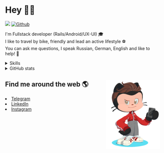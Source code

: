 # Hey 👋🏻 

![](https://komarev.com/ghpvc/?username=your-github-HarshBarash&color=grey) [![Github](https://img.shields.io/github/followers/HarshBarash?label=Follow&style=social)](https://github.com/HarshBarash)

I'm  Fullstack developer (Rails/Android/UX-UI) 🎓  <br />
I like to travel by bike, friendly and lead an active lifestyle ⚽ <br />
You can ask me questions, I speak Russian, German, English and like to help! 💬  <br />

<details>
    <summary> Skills </summary>
   <p>
      <br/>
      <img src="https://img.shields.io/badge/Ruby_on_Rails-CC0000?style=for-the-badge&logo=ruby-on-rails&logoColor=white" />
      <img src="https://img.shields.io/badge/Ruby-CC342D?style=for-the-badge&logo=ruby&logoColor=white" />
      <img src="https://img.shields.io/badge/Bootstrap-563D7C?style=for-the-badge&logo=bootstrap&logoColor=white" />
      <img src="https://img.shields.io/badge/PostgreSQL-316192?style=for-the-badge&logo=postgresql&logoColor=white" />
      <img src="https://img.shields.io/badge/SQLite-07405E?style=for-the-badge&logo=sqlite&logoColor=white" />
      <img src="https://img.shields.io/badge/Heroku-430098?style=for-the-badge&logo=heroku&logoColor=white"/>
      <img src="https://img.shields.io/badge/GitHub-100000?style=for-the-badge&logo=github&logoColor=white" />
      <br/>
      <img src="https://img.shields.io/badge/Android-3DDC84?style=for-the-badge&logo=android&logoColor=white" />
      <img src="https://img.shields.io/badge/Kotlin-0095D5?&style=for-the-badge&logo=kotlin&logoColor=white" />
      <img src="https://img.shields.io/badge/Java-ED8B00?style=for-the-badge&logo=java&logoColor=white" />
      <img src="https://img.shields.io/badge/Figma-F24E1E?style=for-the-badge&logo=figma&logoColor=white" />
      <img src="https://img.shields.io/badge/firebase-ffca28?style=for-the-badge&logo=firebase&logoColor=black" />
      <img src="https://img.shields.io/badge/Python-FFD43B?style=for-the-badge&logo=python&logoColor=darkgreen" />
      <img src="https://img.shields.io/badge/Trello-0052CC?style=for-the-badge&logo=trello&logoColor=white" />
      <img src="https://img.shields.io/badge/Ubuntu-E95420?style=for-the-badge&logo=ubuntu&logoColor=white" />

   </details>


<details>
    <summary> GitHub stats</summary>
    <br />
   
<!--START_SECTION:waka-->
![Code Time](http://img.shields.io/badge/Code%20Time-211%20hrs%207%20mins-blue)

**🐱 My GitHub Data** 

> 🏆 292 Contributions in the Year 2022
 > 
> 📦 288.7 kB Used in GitHub's Storage 
 > 
> 💼 Opted to Hire
 > 
> 📜 20 Public Repositories 
 > 
> 🔑 26 Private Repositories  
 > 
**I'm a Night 🦉** 

```text
🌞 Morning    123 commits    █████░░░░░░░░░░░░░░░░░░░░   20.47% 
🌆 Daytime    176 commits    ███████░░░░░░░░░░░░░░░░░░   29.28% 
🌃 Evening    272 commits    ███████████░░░░░░░░░░░░░░   45.26% 
🌙 Night      30 commits     █░░░░░░░░░░░░░░░░░░░░░░░░   4.99%

```
📅 **I'm Most Productive on Friday** 

```text
Monday       57 commits     ██░░░░░░░░░░░░░░░░░░░░░░░   9.48% 
Tuesday      89 commits     ███░░░░░░░░░░░░░░░░░░░░░░   14.81% 
Wednesday    89 commits     ███░░░░░░░░░░░░░░░░░░░░░░   14.81% 
Thursday     80 commits     ███░░░░░░░░░░░░░░░░░░░░░░   13.31% 
Friday       109 commits    ████░░░░░░░░░░░░░░░░░░░░░   18.14% 
Saturday     94 commits     ████░░░░░░░░░░░░░░░░░░░░░   15.64% 
Sunday       83 commits     ███░░░░░░░░░░░░░░░░░░░░░░   13.81%

```


📊 **This Week I Spent My Time On** 

```text
⌚︎ Time Zone: Europe/Moscow

💬 Programming Languages: 
Ruby                     15 hrs 43 mins      ██████████████████░░░░░░░   75.38% 
ERB                      3 hrs 4 mins        ███░░░░░░░░░░░░░░░░░░░░░░   14.72% 
JavaScript               40 mins             ░░░░░░░░░░░░░░░░░░░░░░░░░   3.25% 
YAML                     27 mins             ░░░░░░░░░░░░░░░░░░░░░░░░░   2.22% 
Bash                     24 mins             ░░░░░░░░░░░░░░░░░░░░░░░░░   1.97%

🔥 Editors: 
RubyMine                 20 hrs 51 mins      █████████████████████████   100.0%

💻 Operating System: 
Linux                    20 hrs 51 mins      █████████████████████████   100.0%

```

**I Mostly Code in Ruby** 

```text
Ruby                     19 repos            ███████████░░░░░░░░░░░░░░   44.19% 
Kotlin                   11 repos            ██████░░░░░░░░░░░░░░░░░░░   25.58% 
Java                     7 repos             ████░░░░░░░░░░░░░░░░░░░░░   16.28% 
JavaScript               4 repos             ██░░░░░░░░░░░░░░░░░░░░░░░   9.3% 
Python                   2 repos             █░░░░░░░░░░░░░░░░░░░░░░░░   4.65%

```



 Last Updated on 05/03/2022 16:14:56 UTC
<!--END_SECTION:waka-->
   
<!--    <p align="center">
        <img src="https://github-profile-trophy.vercel.app/?username=HarshBarash&theme=darkhub&margin-w=15" alt="Trophies GitHub" />
    </p>
 -->
   
</details>

## Find me around the web 🌎 <a href="https://github.com//HarshBarash"><img align="right" width="175" height="225" src="https://github.com/HarshBarash/HarshBarash/blob/master/app/assets/images/antonbaranov.png"></a>
<li> <a href="https://t.me/HarshBarash"> Telegram </a> </li>
<li> <a href="https://linkedin.com/in/HarshBarash"> LinkedIn </a> </li>
<li> <a href="https://www.instagram.com/harsh.barash/"> Instagram </a> </li>
